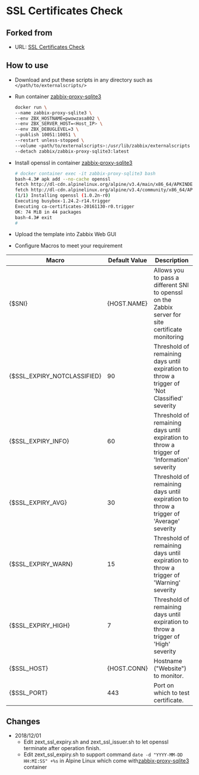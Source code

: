 # SSL Certificates Check

## Forked from

- URL: [SSL Certificates Check](https://share.zabbix.com/cat-app/web-servers/ssl-certificates-check-new)

## How to use

- Download and put these scripts in any directory such as `</path/to/externalscripts/>`
- Run container [zabbix-proxy-sqlite3](https://hub.docker.com/r/zabbix/zabbix-proxy-sqlite3)

  ``` sh
  docker run \
  --name zabbix-proxy-sqlite3 \
  --env ZBX_HOSTNAME=pwowzasa802 \
  --env ZBX_SERVER_HOST=<Host_IP> \
  --env ZBX_DEBUGLEVEL=3 \
  --publish 10051:10051 \
  --restart unless-stopped \
  --volume <path/to/externalscripts>:/usr/lib/zabbix/externalscripts \
  --detach zabbix/zabbix-proxy-sqlite3:latest
  ```

- Install openssl in container [zabbix-proxy-sqlite3](https://hub.docker.com/r/zabbix/zabbix-proxy-sqlite3)

  ``` sh
  # docker container exec -it zabbix-proxy-sqlite3 bash
  bash-4.3# apk add --no-cache openssl
  fetch http://dl-cdn.alpinelinux.org/alpine/v3.4/main/x86_64/APKINDEX.tar.gz
  fetch http://dl-cdn.alpinelinux.org/alpine/v3.4/community/x86_64/APKINDEX.tar.gz
  (1/1) Installing openssl (1.0.2n-r0)
  Executing busybox-1.24.2-r14.trigger
  Executing ca-certificates-20161130-r0.trigger
  OK: 74 MiB in 44 packages
  bash-4.3# exit
  #
  ```

- Upload the template into Zabbix Web GUI
- Configure Macros to meet your requirement
  
| Macro | Default Value | Description |
|-------|---------------|-------------|
| {$SNI} | {HOST.NAME} | Allows you to pass a different SNI to openssl on the Zabbix server for site certificate monitoring |
| {$SSL_EXPIRY_NOTCLASSIFIED} | 90 | Threshold of remaining days until expiration to throw a trigger of 'Not Classified' severity |
| {$SSL_EXPIRY_INFO} | 60 | Threshold of remaining days until expiration to throw a trigger of 'Information' severity |
| {$SSL_EXPIRY_AVG} | 30 | Threshold of remaining days until expiration to throw a trigger of 'Average' severity |
| {$SSL_EXPIRY_WARN} | 15 | Threshold of remaining days until expiration to throw a trigger of 'Warning' severity |
| {$SSL_EXPIRY_HIGH} | 7 | Threshold of remaining days until expiration to throw a trigger of 'High' severity |
| {$SSL_HOST} | {HOST.CONN} | Hostname ("Website") to monitor. |
| {$SSL_PORT} | 443 | Port on which to test certificate. |

## Changes

- 2018/12/01
  - Edit zext_ssl_expiry.sh and zext_ssl_issuer.sh to let openssl terminate after operation finish.
  - Edit zext_ssl_expiry.sh to support command `date -d "YYYY-MM-DD HH:MI:SS" +%s` in Alpine Linux which come with[zabbix-proxy-sqlite3](https://hub.docker.com/r/zabbix/zabbix-proxy-sqlite3) container